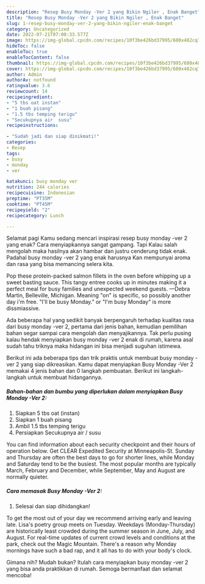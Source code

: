 ```yaml
---
description: "Resep Busy Monday -Ver 2 yang Bikin Ngiler , Enak Banget"
title: "Resep Busy Monday -Ver 2 yang Bikin Ngiler , Enak Banget"
slug: 1-resep-busy-monday-ver-2-yang-bikin-ngiler-enak-banget
category: Uncategorized
date: 2022-07-21T07:00:33.577Z
image: https://img-global.cpcdn.com/recipes/10f3be426bd37995/680x482cq70/busy-monday-ver-2-foto-resep-utama.jpg
hideToc: false
enableToc: true
enableTocContent: false
thumbnail: https://img-global.cpcdn.com/recipes/10f3be426bd37995/680x482cq70/busy-monday-ver-2-foto-resep-utama.jpg
cover: https://img-global.cpcdn.com/recipes/10f3be426bd37995/680x482cq70/busy-monday-ver-2-foto-resep-utama.jpg
author: Admin
authorAv: notfound
ratingvalue: 3.6
reviewcount: 14
recipeingredient:
- "5 tbs oat instan"
- "1 buah pisang"
- "1.5 tbs temping terigu"
- "Secukupnya air  susu"
recipeinstructions:

- "Sudah jadi dan siap dinikmati!"
categories:
- Resep
tags:
- busy
- monday
- ver

katakunci: busy monday ver 
nutrition: 244 calories
recipecuisine: Indonesian
preptime: "PT35M"
cooktime: "PT45M"
recipeyield: "2"
recipecategory: Lunch

---
```



Selamat pagi Kamu sedang mencari inspirasi resep busy monday -ver 2 yang enak? Cara menyiapkannya sangat gampang. Tapi Kalau salah mengolah maka hasilnya akan hambar dan justru cenderung tidak enak. Padahal busy monday -ver 2 yang enak harusnya Kan mempunyai aroma dan rasa yang bisa memancing selera kita.


Pop these protein-packed salmon fillets in the oven before whipping up a sweet basting sauce. This tangy entree cooks up in minutes making it a perfect meal for busy families and unexpected weekend guests. —Debra Martin, Belleville, Michigan. Meaning &#34;on&#34; is specific, so possibly another day i&#39;m free. &#34;I&#39;ll be busy Monday.&#34; or &#34;I&#39;m busy Monday&#34; is more dissmiassive.

Ada beberapa hal yang sedikit banyak berpengaruh terhadap kualitas rasa dari busy monday -ver 2, pertama dari jenis bahan, kemudian pemilihan bahan segar sampai cara mengolah dan menyajikannya. Tak perlu pusing kalau hendak menyiapkan busy monday -ver 2 enak di rumah, karena asal sudah tahu triknya maka hidangan ini bisa menjadi suguhan istimewa.


Berikut ini ada beberapa tips dan trik praktis untuk membuat busy monday -ver 2 yang siap dikreasikan. Kamu dapat menyiapkan Busy Monday -Ver 2 memakai 4 jenis bahan dan 0 langkah pembuatan. Berikut ini langkah-langkah untuk membuat hidangannya.

<!--inarticleads1-->

##### Bahan-bahan dan bumbu yang diperlukan dalam menyiapkan Busy Monday -Ver 2:

1. Siapkan 5 tbs oat (instan)
1. Siapkan 1 buah pisang
1. Ambil 1.5 tbs temping terigu
1. Persiapkan Secukupnya air / susu


You can find information about each security checkpoint and their hours of operation below. Get CLEAR Expedited Security at Minneapolis-St. Sunday and Thursday are often the best days to go for shorter lines, while Monday and Saturday tend to be the busiest. The most popular months are typically March, February and December, while September, May and August are normally quieter. 

<!--inarticleads2-->

##### Cara memasak Busy Monday -Ver 2:


1. Selesai dan siap dihidangkan!

To get the most out of your day we recommend arriving early and leaving late. Lisa&#39;s poetry group meets on Tuesday. Weekdays (Monday-Thursday) are historically least crowded during the summer season in June, July, and August. For real-time updates of current crowd levels and conditions at the park, check out the Magic Mountain. There&#39;s a reason why Monday mornings have such a bad rap, and it all has to do with your body&#39;s clock. 

Gimana nih? Mudah bukan? Itulah cara menyiapkan busy monday -ver 2 yang bisa anda praktikkan di rumah. Semoga bermanfaat dan selamat mencoba!
